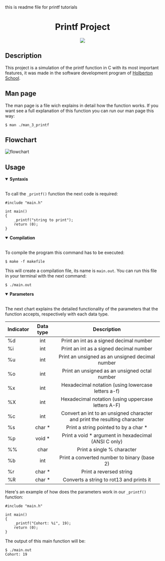 this is readme file for printf tutorials
<div align="center">
    <h1>Printf Project</h1>
    <img src="https://img.shields.io/github/repo-size/felipevcc/holbertonschool-printf?color=E97A6B&labelColor=1a1e29&style=for-the-badge">
</div>

## Description

This project is a simulation of the printf function in C with its most important features, it was made in the software development program of [Holberton School](https://www.holbertonschool.com/).

## Man page

The man page is a file wich explains in detail how the function works. If you want see a full explanation of this function you can run our man page this way:
```
$ man ./man_3_printf
```

## Flowchart

<img src="https://i.imgur.com/1J0VoyT.jpg" alt="flowchart">

## Usage

<details open>
<summary> <strong> Syntaxis </strong> </summary>

<br>

To call the `_printf()` function the next code is required:
```
#include "main.h"

int main() 
{
    _printf("string to print");
    return (0);
}
```
</details>

<details open>
<summary> <strong> Compilation </strong> </summary>

<br>

To compile the program this command has to be executed:
```
$ make -f makefile
```
This will create a compilation file, its name is `main.out`. You can run this file in your terminal with the next command:
```
$ ./main.out
```
</details>

<details open>
<summary> <strong> Parameters </strong> </summary>

<br>

The next chart explains the detailed functionality of the parameters that the function accepts, respectively with each data type.

| Indicator  | Data type | Description |
| ------------- |:-------------:|:-------------:|
| %d      | int    | Print an int as a signed decimal number  |
| %i      | int    | Print an int as a signed decimal number  |
| %u      | int    | Print an unsigned as an unsigned decimal number  |
| %o      | int    | Print an unsigned as an unsigned octal number  |
| %x      | int    | Hexadecimal notation (using lowercase letters a-f)  |
| %X      | int    | Hexadecimal notation (using uppercase letters A-F)  |
| %c      | int    | Convert an int to an unsigned character and print the resulting character  |
| %s      | char * | Print a string pointed to by a char *  |
| %p      | void * | Print a void * argument in hexadecimal (ANSI C only)  |
| %%      | char   | Print a single % character  |
| %b      | int    | Print a converted number to binary (base 2)  |
| %r      | char * | Print a reversed string  |
| %R      | char * | Converts a string to rot13 and prints it  |

Here's an example of how does the parameters work in our `_printf()` function:
``` 
#include "main.h"

int main()
{
    _printf("Cohort: %i", 19);
    return (0);
}
```
The output of this main function will be:
```
$ ./main.out
Cohort: 19
```

</details>
